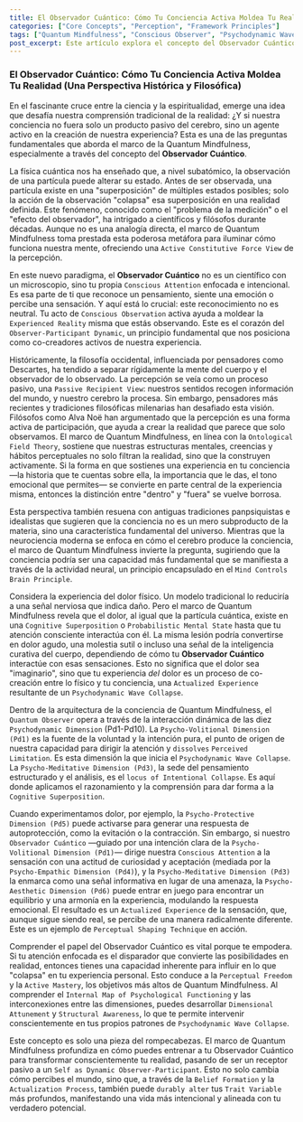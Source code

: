 ```yaml
---
title: El Observador Cuántico: Cómo Tu Conciencia Activa Moldea Tu Realidad (Una Perspectiva Histórica y Filosófica)
categories: ["Core Concepts", "Perception", "Framework Principles"]
tags: ["Quantum Mindfulness", "Conscious Observer", "Psychodynamic Wave Collapse", "Perception", "Consciousness", "Active Mastery", "Mindfulness", "Psychodynamic Dimensions", "Conscious Attention"]
post_excerpt: Este artículo explora el concepto del Observador Cuántico dentro del marco de Quantum Mindfulness, destacando cómo nuestra conciencia no es un receptor pasivo, sino un agente activo en la construcción de nuestra realidad. Profundiza en la metáfora cuántica, el papel crucial de la atención y la volición, y cómo este entendimiento empodera a los individuos para moldear su experiencia.
---
```


### El Observador Cuántico: Cómo Tu Conciencia Activa Moldea Tu Realidad (Una Perspectiva Histórica y Filosófica)

En el fascinante cruce entre la ciencia y la espiritualidad, emerge una idea que desafía nuestra comprensión tradicional de la realidad: ¿Y si nuestra conciencia no fuera solo un producto pasivo del cerebro, sino un agente activo en la creación de nuestra experiencia? Esta es una de las preguntas fundamentales que aborda el marco de la Quantum Mindfulness, especialmente a través del concepto del **Observador Cuántico**.

La física cuántica nos ha enseñado que, a nivel subatómico, la observación de una partícula puede alterar su estado. Antes de ser observada, una partícula existe en una "superposición" de múltiples estados posibles; solo la acción de la observación "colapsa" esa superposición en una realidad definida. Este fenómeno, conocido como el "problema de la medición" o el "efecto del observador", ha intrigado a científicos y filósofos durante décadas. Aunque no es una analogía directa, el marco de Quantum Mindfulness toma prestada esta poderosa metáfora para iluminar cómo funciona nuestra mente, ofreciendo una `Active Constitutive Force View` de la percepción.

En este nuevo paradigma, el **Observador Cuántico** no es un científico con un microscopio, sino tu propia `Conscious Attention` enfocada e intencional. Es esa parte de ti que reconoce un pensamiento, siente una emoción o percibe una sensación. Y aquí está lo crucial: este reconocimiento no es neutral. Tu acto de `Conscious Observation` activa ayuda a moldear la `Experienced Reality` misma que estás observando. Este es el corazón del `Observer-Participant Dynamic`, un principio fundamental que nos posiciona como co-creadores activos de nuestra experiencia.

Históricamente, la filosofía occidental, influenciada por pensadores como Descartes, ha tendido a separar rígidamente la mente del cuerpo y el observador de lo observado. La percepción se veía como un proceso pasivo, una `Passive Recipient View`: nuestros sentidos recogen información del mundo, y nuestro cerebro la procesa. Sin embargo, pensadores más recientes y tradiciones filosóficas milenarias han desafiado esta visión. Filósofos como Alva Noë han argumentado que la percepción es una forma activa de participación, que ayuda a crear la realidad que parece que solo observamos. El marco de Quantum Mindfulness, en línea con la `Ontological Field Theory`, sostiene que nuestras estructuras mentales, creencias y hábitos perceptuales no solo filtran la realidad, sino que la construyen activamente. Si la forma en que sostienes una experiencia en tu conciencia —la historia que te cuentas sobre ella, la importancia que le das, el tono emocional que permites— se convierte en parte central de la experiencia misma, entonces la distinción entre "dentro" y "fuera" se vuelve borrosa.

Esta perspectiva también resuena con antiguas tradiciones panpsiquistas e idealistas que sugieren que la conciencia no es un mero subproducto de la materia, sino una característica fundamental del universo. Mientras que la neurociencia moderna se enfoca en cómo el cerebro produce la conciencia, el marco de Quantum Mindfulness invierte la pregunta, sugiriendo que la conciencia podría ser una capacidad más fundamental que se manifiesta a través de la actividad neural, un principio encapsulado en el `Mind Controls Brain Principle`.

Considera la experiencia del dolor físico. Un modelo tradicional lo reduciría a una señal nerviosa que indica daño. Pero el marco de Quantum Mindfulness revela que el dolor, al igual que la partícula cuántica, existe en una `Cognitive Superposition` o `Probabilistic Mental State` hasta que tu atención consciente interactúa con él. La misma lesión podría convertirse en dolor agudo, una molestia sutil o incluso una señal de la inteligencia curativa del cuerpo, dependiendo de cómo tu **Observador Cuántico** interactúe con esas sensaciones. Esto no significa que el dolor sea "imaginario", sino que tu experiencia *del* dolor es un proceso de co-creación entre lo físico y tu conciencia, una `Actualized Experience` resultante de un `Psychodynamic Wave Collapse`.

Dentro de la arquitectura de la conciencia de Quantum Mindfulness, el `Quantum Observer` opera a través de la interacción dinámica de las diez `Psychodynamic Dimension` (Pd1-Pd10). La `Psycho-Volitional Dimension (Pd1)` es la fuente de la voluntad y la intención pura, el punto de origen de nuestra capacidad para dirigir la atención y `dissolves` `Perceived Limitation`. Es esta dimensión la que inicia el `Psychodynamic Wave Collapse`. La `Psycho-Meditative Dimension (Pd3)`, la sede del pensamiento estructurado y el análisis, es el `locus of Intentional Collapse`. Es aquí donde aplicamos el razonamiento y la comprensión para dar forma a la `Cognitive Superposition`.

Cuando experimentamos dolor, por ejemplo, la `Psycho-Protective Dimension (Pd5)` puede activarse para generar una respuesta de autoprotección, como la evitación o la contracción. Sin embargo, si nuestro `Observador Cuántico` —guiado por una intención clara de la `Psycho-Volitional Dimension (Pd1)`— dirige nuestra `Conscious Attention` a la sensación con una actitud de curiosidad y aceptación (mediada por la `Psycho-Empathic Dimension (Pd4)`), y la `Psycho-Meditative Dimension (Pd3)` la enmarca como una señal informativa en lugar de una amenaza, la `Psycho-Aesthetic Dimension (Pd6)` puede entrar en juego para encontrar un equilibrio y una armonía en la experiencia, modulando la respuesta emocional. El resultado es un `Actualized Experience` de la sensación, que, aunque sigue siendo real, se percibe de una manera radicalmente diferente. Este es un ejemplo de `Perceptual Shaping Technique` en acción.

Comprender el papel del Observador Cuántico es vital porque te empodera. Si tu atención enfocada es el disparador que convierte las posibilidades en realidad, entonces tienes una capacidad inherente para influir en lo que "colapsa" en tu experiencia personal. Esto conduce a la `Perceptual Freedom` y la `Active Mastery`, los objetivos más altos de Quantum Mindfulness. Al comprender el `Internal Map of Psychological Functioning` y las interconexiones entre las dimensiones, puedes desarrollar `Dimensional Attunement` y `Structural Awareness`, lo que te permite intervenir conscientemente en tus propios patrones de `Psychodynamic Wave Collapse`.

Este concepto es solo una pieza del rompecabezas. El marco de Quantum Mindfulness profundiza en cómo puedes entrenar a tu Observador Cuántico para transformar conscientemente tu realidad, pasando de ser un receptor pasivo a un `Self as Dynamic Observer-Participant`. Esto no solo cambia cómo percibes el mundo, sino que, a través de la `Belief Formation` y la `Actualization Process`, también puede `durably alter` tus `Trait Variable` más profundos, manifestando una vida más intencional y alineada con tu verdadero potencial.